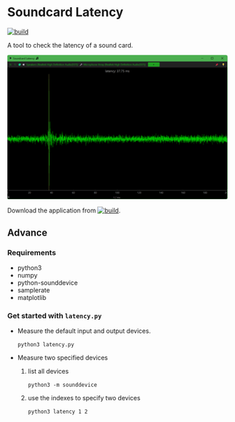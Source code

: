 Soundcard Latency
=================

[![build](https://github.com/xiongyihui/soundcard-latency/actions/workflows/build.yml/badge.svg)](https://github.com/xiongyihui/soundcard-latency/actions/workflows/build.yml)

A tool to check the latency of a sound card.

![](screenshot.png)

Download the application from [![build](https://github.com/xiongyihui/soundcard-latency/actions/workflows/build.yml/badge.svg)](https://github.com/xiongyihui/soundcard-latency/actions/workflows/build.yml).

## Advance
### Requirements
+ python3
+ numpy
+ python-sounddevice
+ samplerate
+ matplotlib

### Get started with `latency.py`
+   Measure the default input and output devices.

    ```
    python3 latency.py
    ```

+   Measure two specified devices

    1.  list all devices

        ```
        python3 -m sounddevice
        ```

    2.  use the indexes to specify two devices

        ```
        python3 latency 1 2
        ```

